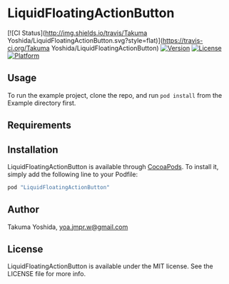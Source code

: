 # LiquidFloatingActionButton

[![CI Status](http://img.shields.io/travis/Takuma Yoshida/LiquidFloatingActionButton.svg?style=flat)](https://travis-ci.org/Takuma Yoshida/LiquidFloatingActionButton)
[![Version](https://img.shields.io/cocoapods/v/LiquidFloatingActionButton.svg?style=flat)](http://cocoapods.org/pods/LiquidFloatingActionButton)
[![License](https://img.shields.io/cocoapods/l/LiquidFloatingActionButton.svg?style=flat)](http://cocoapods.org/pods/LiquidFloatingActionButton)
[![Platform](https://img.shields.io/cocoapods/p/LiquidFloatingActionButton.svg?style=flat)](http://cocoapods.org/pods/LiquidFloatingActionButton)

## Usage

To run the example project, clone the repo, and run `pod install` from the Example directory first.

## Requirements

## Installation

LiquidFloatingActionButton is available through [CocoaPods](http://cocoapods.org). To install
it, simply add the following line to your Podfile:

```ruby
pod "LiquidFloatingActionButton"
```

## Author

Takuma Yoshida, yoa.jmpr.w@gmail.com

## License

LiquidFloatingActionButton is available under the MIT license. See the LICENSE file for more info.
